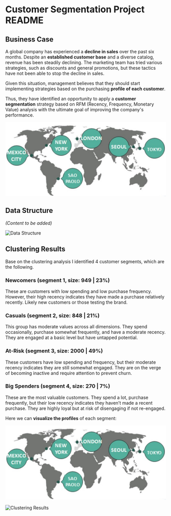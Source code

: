 # Customer Segmentation Project README

## Business Case
A global company has experienced a **decline in sales** over the past six months. Despite an **established customer base** and a diverse catalog, revenue has been steadily declining. The marketing team has tried various strategies, such as discounts and general promotions, but these tactics have not been able to stop the decline in sales.

Given this situation, management believes that they should start implementing strategies based on the purchasing **profile of each customer**.

Thus, they have identified an opportunity to apply a **customer segmentation** strategy based on RFM (Recency, Frequency, Monetary Value) analysis with the ultimate goal of improving the company's performance.

![image alt](https://github.com/GeorgeWLZD/customers_segmentation/blob/83c86646cf13101dc99a2701f7d72d6cf74609fe/img/map.jpg)

## Data Structure
*(Content to be added)*

![Data Structure](path/to/your/image.png)

## Clustering Results

Base on the clustering analysis I identified 4 customer segments, which are the following.

### Newcomers (segment 1, size: 949 | 23%)
These are customers with low spending and low purchase frequency. However, their high recency indicates they have made a purchase relatively recently. 
Likely new customers or those testing the brand.

### Casuals (segment 2, size: 848 | 21%)
This group has moderate values across all dimensions. They spend occasionally, purchase somewhat frequently, and have a moderate recency. 
They are engaged at a basic level but have untapped potential.

### At-Risk (segment 3, size: 2000 | 49%)
These customers have low spending and frequency, but their moderate recency indicates they are still somewhat engaged. 
They are on the verge of becoming inactive and require attention to prevent churn.

### Big Spenders (segment 4, size: 270 | 7%)
These are the most valuable customers. They spend a lot, purchase frequently, but their low recency indicates they haven’t made a recent purchase. 
They are highly loyal but at risk of disengaging if not re-engaged.

Here we can **visualize the profiles** of each segment:

![image alt](https://github.com/GeorgeWLZD/customers_segmentation/blob/83c86646cf13101dc99a2701f7d72d6cf74609fe/img/map.jpg)


![Clustering Results](path/to/your/image.png)

